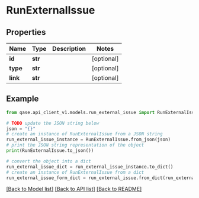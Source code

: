 # RunExternalIssue


## Properties

Name | Type | Description | Notes
------------ | ------------- | ------------- | -------------
**id** | **str** |  | [optional] 
**type** | **str** |  | [optional] 
**link** | **str** |  | [optional] 

## Example

```python
from qase.api_client_v1.models.run_external_issue import RunExternalIssue

# TODO update the JSON string below
json = "{}"
# create an instance of RunExternalIssue from a JSON string
run_external_issue_instance = RunExternalIssue.from_json(json)
# print the JSON string representation of the object
print(RunExternalIssue.to_json())

# convert the object into a dict
run_external_issue_dict = run_external_issue_instance.to_dict()
# create an instance of RunExternalIssue from a dict
run_external_issue_form_dict = run_external_issue.from_dict(run_external_issue_dict)
```
[[Back to Model list]](../README.md#documentation-for-models) [[Back to API list]](../README.md#documentation-for-api-endpoints) [[Back to README]](../README.md)


